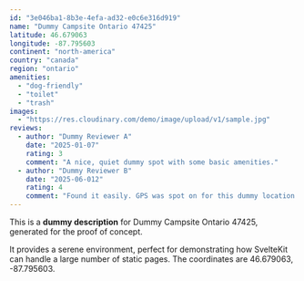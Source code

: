 ```yaml
---
id: "3e046ba1-8b3e-4efa-ad32-e0c6e316d919"
name: "Dummy Campsite Ontario 47425"
latitude: 46.679063
longitude: -87.795603
continent: "north-america"
country: "canada"
region: "ontario"
amenities:
  - "dog-friendly"
  - "toilet"
  - "trash"
images:
  - "https://res.cloudinary.com/demo/image/upload/v1/sample.jpg"
reviews:
  - author: "Dummy Reviewer A"
    date: "2025-01-07"
    rating: 3
    comment: "A nice, quiet dummy spot with some basic amenities."
  - author: "Dummy Reviewer B"
    date: "2025-06-012"
    rating: 4
    comment: "Found it easily. GPS was spot on for this dummy location."
---
```


This is a **dummy description** for Dummy Campsite Ontario 47425, generated for the proof of concept.

It provides a serene environment, perfect for demonstrating how SvelteKit can handle a large number of static pages. The coordinates are 46.679063, -87.795603.
